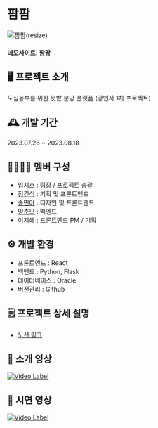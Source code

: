 # 팜팜

![팜팜(resize)](https://github.com/2023-AISCHOOL-APP/project_Appian/assets/150095756/40f71570-8f9b-40e3-99e9-de4b66cfa65b)

#### 데모사이트: [팜팜](http://farmfarm.springdream.kr)

## 🖥️ 프로젝트 소개

도심농부를 위한 텃밭 분양 플랫폼 (광인사 1차 프로젝트)
<br>

## 🕰️ 개발 기간

2023.07.26 ~ 2023.08.18
<br>

## 👩‍👩‍👧‍👦 멤버 구성

- [임지호](https://github.com/jihoyim) : 팀장 / 프로젝트 총괄
- [정건식](https://github.com/kun-sik) : 기획 및 프론트엔드
- [송민아](https://github.com/minaminaminaaaa) : 디자인 및 프론트엔드
- [양춘모](https://github.com/SpringDream0406) : 백엔드
- [이지혜](https://github.com/julie-jihyelee) : 프론트엔드 PM / 기획

## ⚙️ 개발 환경

- 프론트엔드 : React
- 백엔드 : Python, Flask
- 데이터베이스 : Oracle
- 버전관리 : Github

## 🗒️ 프로젝트 상세 설명

- [노션 링크](https://hellosori.notion.site/4dd1ce5f2f684bf9adf2cb49d631c81b)

## 🎥 소개 영상

[![Video Label](https://img.youtube.com/vi/2ZGiNXSUUps/0.jpg)](https://www.youtube.com/embed/2ZGiNXSUUps)

## 🎥 시연 영상

[![Video Label](https://img.youtube.com/vi/HNtmMcy6rKk/0.jpg)](https://www.youtube.com/embed/HNtmMcy6rKk)
